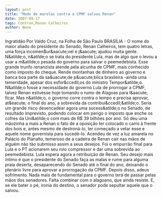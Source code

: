 ```yaml
---
layout: post
title: "Medo de marolas contra a CPMF salvou Renan"
date: 2007-09-17
tags: Contran,Renan Calheiros
author: None
---
```


Ingratid&atilde;o
Por Valdo Cruz, na Folha de S&atilde;o Paulo
BRAS&Iacute;LIA - O nome do maior aliado do presidente do Senado, Renan Calheiros, tem quatro letras, uma for&ccedil;a incomen$ur&aacute;vel e j&aacute; ajudou muita gente. N&atilde;o, n&atilde;o se trata do presidente Lula, mas de algo que o levou a usar a m&atilde;o pesada do governo para salvar o peemedebista.
Esse grande trunfo renanzista atende pela alcunha de CPMF, mais conhecido como imposto do cheque. Rende montanhas de dinheiro ao governo e banca boa parte da sa&uacute;de p&uacute;blica brasileira -ainda uma temeridade, apesar dos esfor&ccedil;os do ministro Tempor&atilde;o.
N&atilde;o fosse a necessidade do governo Lula de prorrogar a CPMF, talvez Renan estivesse hoje tomando o rumo de Alagoas para l&aacute; ficar. Mas n&atilde;o, o governo corre contra o tempo e precisa aprovar, at&eacute; o final do ano, a sobrevida da contribui&ccedil;&atilde;o.
Seria um grande risco desencadear agora uma sucess&atilde;o no Senado, de resultado imprevisto, podendo colocar em perigo o imposto que enche os cofres da Uni&atilde;o com mais de R$ 39 bilh&otilde;es por ano.
S&oacute; deu uma m&atilde;ozinha a mais a Renan o fato de a oposi&ccedil;&atilde;o ter colocado o carro &agrave; frente dos bois e, antes mesmo de destron&aacute;-lo, ter come&ccedil;ado a vetar esse e aquele nome governista para suced&ecirc;-lo.
Acendeu de vez a luz amarela no Pal&aacute;cio do Planalto, temeroso de a cadeira de Renan cair nas m&atilde;os de algu&eacute;m n&atilde;o t&atilde;o submisso assim a seus desejos.
Foi o empurr&atilde;o final para Lula e o PT acionarem seu rolo compressor e dar uma sobrevida ao peemedebista.
Lula espera agora a retribui&ccedil;&atilde;o de Renan. Seu desejo mais &iacute;ntimo &eacute; que o presidente do Senado fa&ccedil;a as malas e rume para alguma praia deserta, desaparecendo do Senado at&eacute; o final do ano, deixando o plen&aacute;rio livre para aprovar a prorroga&ccedil;&atilde;o da CPMF.
Depois disso, adeus sofrimento. Nada mais de fundamental para o governo ter&aacute; de passar pelas m&atilde;os dos senadores. Falta combinar com o alagoano, que ainda resiste. E, se ele bater o p&eacute;, ironia do destino, o senador pode sepultar aquele que o salvou.
 